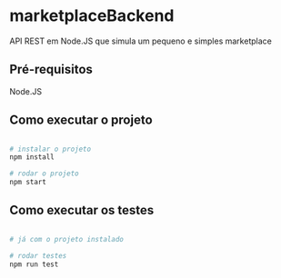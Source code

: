 # marketplaceBackend

API REST em Node.JS que simula um pequeno e simples marketplace

## Pré-requisitos

Node.JS

## Como executar o projeto

```bash

# instalar o projeto
npm install

# rodar o projeto
npm start

```

## Como executar os testes

```bash

# já com o projeto instalado

# rodar testes
npm run test

```


